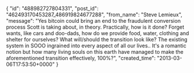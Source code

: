  {
   "id": "488982727804331",
   "post_id": "462493170453287_486919824677288",
   "from_name": "Steve Lemieux",
   "message": "Yes bitcoin could bring an end to the fraudulent conversion process Scott is taking about, in theory. Practically, how is it done? Forget wants, like cars and doo-dads, how do we provide food, water, clothing and shelter for ourselves? What will/should the transition look like? The existing system in SOOO ingrained into every aspect of all our lives.. It's a romantic notion but how many living souls on this earth have managed to make the aforementioned transition effectively, 100%?",
   "created_time": "2013-03-06T17:53:50+0000"
 }
